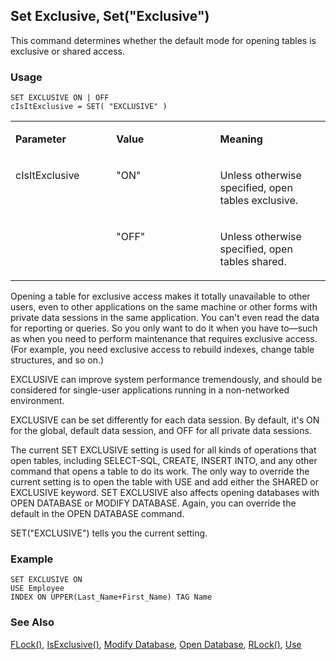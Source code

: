 ## Set Exclusive, Set("Exclusive")

This command determines whether the default mode for opening tables is exclusive or shared access.

### Usage

```foxpro
SET EXCLUSIVE ON | OFF
cIsItExclusive = SET( "EXCLUSIVE" )
```
<table>
<tr>
  <td width="32%" valign="top">
  <p><b>Parameter</b></p>
  </td>
  <td width="23%" valign="top">
  <p><b>Value</b></p>
  </td>
  <td width="45%" valign="top">
  <p><b>Meaning</b></p>
  </td>
 </tr>
<tr>
  <td width="32%" rowspan="2" valign="top">
  <p>cIsItExclusive</p>
  </td>
  <td width="23%" valign="top">
  <p>&quot;ON&quot;</p>
  </td>
  <td width="45%" valign="top">
  <p>Unless otherwise specified, open tables exclusive.</p>
  </td>
 </tr>
<tr>
  <td width="33%" valign="top">
  <p>&quot;OFF&quot;</p>
  </td>
  <td width="67%" valign="top">
  <p>Unless otherwise specified, open tables shared.</p>
  </td>
 </tr>
</table>

Opening a table for exclusive access makes it totally unavailable to other users, even to other applications on the same machine or other forms with private data sessions in the same application. You can't even read the data for reporting or queries. So you only want to do it when you have to&mdash;such as when you need to perform maintenance that requires exclusive access. (For example, you need exclusive access to rebuild indexes, change table structures, and so on.)

EXCLUSIVE can improve system performance tremendously, and should be considered for single-user applications running in a non-networked environment.

EXCLUSIVE can be set differently for each data session. By default, it's ON for the global, default data session, and OFF for all private data sessions. 

The current SET EXCLUSIVE setting is used for all kinds of operations that open tables, including SELECT-SQL, CREATE, INSERT INTO, and any other command that opens a table to do its work. The only way to override the current setting is to open the table with USE and add either the SHARED or EXCLUSIVE keyword. SET EXCLUSIVE also affects opening databases with OPEN DATABASE or MODIFY DATABASE. Again, you can override the default in the OPEN DATABASE command.

SET("EXCLUSIVE") tells you the current setting.

### Example

```foxpro
SET EXCLUSIVE ON
USE Employee
INDEX ON UPPER(Last_Name+First_Name) TAG Name
```
### See Also

[FLock()](s4g203.md), [IsExclusive()](s4g371.md), [Modify Database](s4g320.md), [Open Database](s4g316.md), [RLock()](s4g204.md), [Use](s4g424.md)